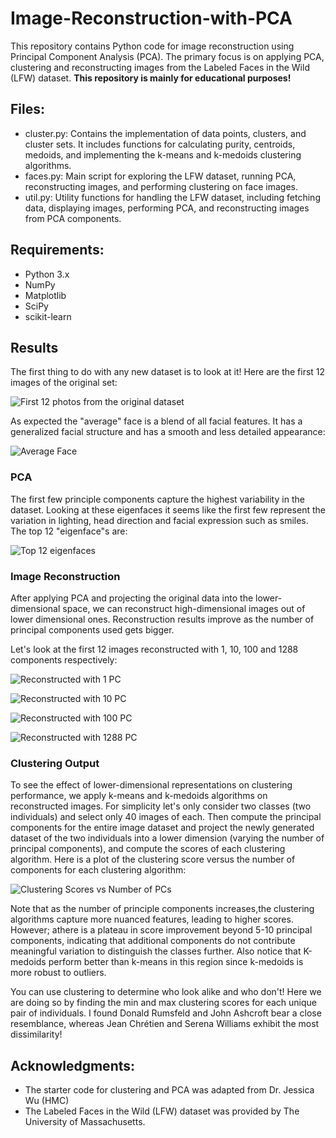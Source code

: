 # Image-Reconstruction-with-PCA

This repository contains Python code for image reconstruction using Principal Component Analysis (PCA). The primary focus is on applying PCA, clustering and reconstructing images from the Labeled Faces in the Wild (LFW) dataset. **This repository is mainly for educational purposes!**

## Files: 
- cluster.py: Contains the implementation of data points, clusters, and cluster sets. It includes functions for calculating purity, centroids, medoids, and implementing the k-means and k-medoids clustering algorithms.
- faces.py: Main script for exploring the LFW dataset, running PCA, reconstructing images, and performing clustering on face images.
- util.py: Utility functions for handling the LFW dataset, including fetching data, displaying images, performing PCA, and reconstructing images from PCA components.

## Requirements: 
- Python 3.x
- NumPy
- Matplotlib
- SciPy
- scikit-learn

## Results

The first thing to do with any new dataset is to look at it! Here are the first 12 images of the original set: 

![First 12 photos from the original dataset](12orig.png)

As expected the "average" face is a blend of all facial features. It has a generalized facial structure and has a smooth and less detailed appearance: 

![Average Face](average_face.png)

### PCA

The first few principle components capture the highest variability in the dataset. Looking at these eigenfaces it seems like the first few represent the variation in lighting, head direction and facial expression such as smiles. The top 12 "eigenface"s are:

![Top 12 eigenfaces](12eigen.png)

### Image Reconstruction

After applying PCA and projecting the original data into the lower-dimensional space, we can reconstruct high-dimensional images out of lower dimensional ones. Reconstruction results improve as the number of principal components used gets bigger. 

Let's look at the first 12 images reconstructed with 1, 10, 100 and 1288 components respectively: 

![Reconstructed with 1 PC](re_1.png)

![Reconstructed with 10 PC](re_10.png)

![Reconstructed with 100 PC](re_100.png)

![Reconstructed with 1288 PC](re_1288.png)


### Clustering Output

To see the effect of lower-dimensional representations on clustering performance, we apply k-means and k-medoids algorithms on reconstructed images. For simplicity let's only consider two classes (two individuals) and select only 40 images of each. Then compute the principal components for the entire image dataset and project the newly generated dataset of the two individuals into a lower dimension (varying the number of principal components), and compute the scores of each clustering algorithm. Here is a plot of the clustering score versus the number of components for each clustering algorithm: 

![Clustering Scores vs Number of PCs](plot.png)


Note that as the number of principle components increases,the clustering algorithms capture more nuanced features, leading to higher scores. However; athere is a plateau in score improvement beyond 5-10 principal components, indicating that additional components do not contribute meaningful variation to distinguish the classes further. Also notice that K-medoids perform better than k-means in this region since k-medoids is more robust to outliers.

You can use clustering to determine who look alike and who don't! Here we are doing so by finding the min and max clustering scores for each unique pair of individuals. I found Donald Rumsfeld and John Ashcroft bear a close resemblance, whereas Jean Chrétien and Serena Williams exhibit the most dissimilarity!

## Acknowledgments: 
- The starter code for clustering and PCA was adapted from Dr. Jessica Wu (HMC)
- The Labeled Faces in the Wild (LFW) dataset was provided by The University of Massachusetts.



